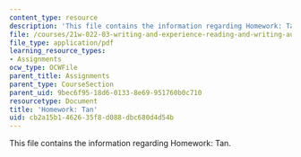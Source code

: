 ```yaml
---
content_type: resource
description: 'This file contains the information regarding Homework: Tan.'
file: /courses/21w-022-03-writing-and-experience-reading-and-writing-autobiography-spring-2014/cb2a15b1462635f8d088dbc680d4d54b_MIT21W_022_03S14_0220.pdf
file_type: application/pdf
learning_resource_types:
- Assignments
ocw_type: OCWFile
parent_title: Assignments
parent_type: CourseSection
parent_uid: 9bec6f95-18d6-0133-8e69-951760b0c710
resourcetype: Document
title: 'Homework: Tan'
uid: cb2a15b1-4626-35f8-d088-dbc680d4d54b
---
```

This file contains the information regarding Homework: Tan.

